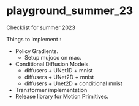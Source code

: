 # playground_summer_23
Checklist for summer 2023

Things to implement : 
* Policy Gradients. 
  * Setup mujoco on mac.
* Conditional Diffusion Models. 
  * diffusers + UNet1D + mnist
  * diffusers + UNet2D + mnist
  * diffusers + Unet2D + conditional mnist
* Transformer implementation
* Release library for Motion Primitives. 
